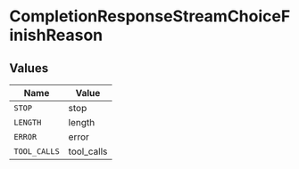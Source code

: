 # CompletionResponseStreamChoiceFinishReason


## Values

| Name         | Value        |
| ------------ | ------------ |
| `STOP`       | stop         |
| `LENGTH`     | length       |
| `ERROR`      | error        |
| `TOOL_CALLS` | tool_calls   |